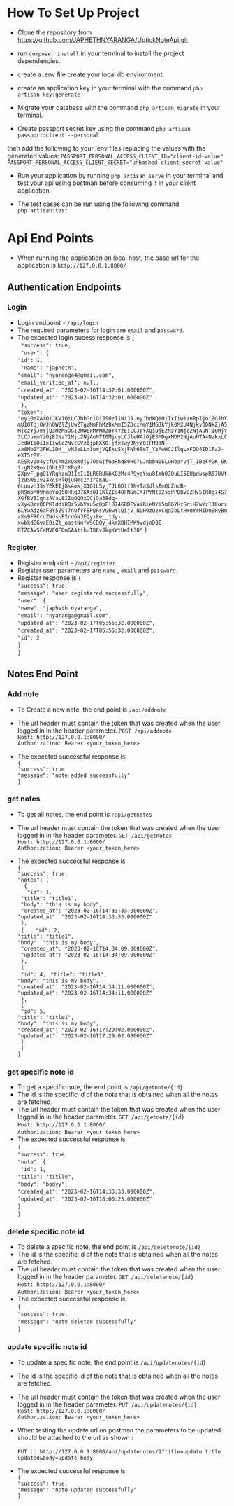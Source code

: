 # How To Set Up Project
* Clone the repository from https://github.com/JAPHETHNYARANGA/UptickNoteApi.git

* run `composer install` in your terminal to install the project dependencies.
* create a .env file create your local db environment.
* create an application key in your terminal with the command `php artisan key:generate`
 * Migrate your database with the command `php artisan migrate` in your terminal.
 * Create passport secret key using the command `php artisan passport:client --personal`

 then add the following to your .env files replacing the values with the generated values:
 `PASSPORT_PERSONAL_ACCESS_CLIENT_ID="client-id-value"` <br>
 `PASSPORT_PERSONAL_ACCESS_CLIENT_SECRET="unhashed-client-secret-value"`

 * Run your application by running `php artisan serve` in your terminal and test your api using postman before consuming it in your client application.

* The test cases can be run using the following command <br>
`php artisan:test`

# Api End Points

* When running the application on local host, the base url for the application is `http://127.0.0.1:8000/`

## Authentication Endpoints
### Login
* Login endpoint - `/api/login` 
* The required parameters for login are `email` and `password`.
* The expected login sucess response is {<br>
   ` "success": true,`
    <br>
   ` "user": {`<br>
        `"id": 1,`<br>
       ` "name": "japheth",`<br>
        `"email": "nyaranga4@gmail.com",`<br>
        `"email_verified_at": null,`<br>
        `"created_at": "2023-02-16T14:32:01.000000Z",`<br>
        `"updated_at": "2023-02-16T14:32:01.000000Z"`<br>
   ` },`<br>
    `"token": "eyJ0eXAiOiJKV1QiLCJhbGciOiJSUzI1NiJ9.eyJhdWQiOiIxIiwianRpIjoiZGJhYmU1OTdjOWJhOWZlZjUwZTgzMmFhMzBkMmI5ZDcxMmY1MGJkYjk0M2U4NjkyODNkZjA5MjczYjJmYjQ3MzM5OGI2MWExMWNmZDY4YzEiLCJpYXQiOjE2NzY1Njc2NjAuNTI0MjY3LCJuYmYiOjE2NzY1Njc2NjAuNTI0MjcyLCJleHAiOjE3MDgxMDM2NjAuNTA4NzkxLCJzdWIiOiIxIiwic2NvcGVzIjpbXX0.jfxtwyJNyz0IFM93N-za8Mb1Y2FWL1DH__vNJzLLm1umjVQEkuSkjFNh6SeT_YzAwWCJIlqLxFDO4ID1Fa2-eXT5rRV-AESkv2U4ytfOCkmZxQ8mdjy7OoGjfGaRhq80H07LJnbbN0SLuHbaYvjT_1BeFyGK_6Kt-gN2KQe-1DhLS2tXPgR-2XpvF_pgQ1YRqhzu91IcIiILR8RUkbKO2Mc4P9yqYxu8Imh0JQuLI5EUpdwspR57UVtjz9SWS1v2akcsHlQjuNmcZn1raEaU-6Luuvh35sYEkEIj8s4mkjX1G1L5y_TJL6Dtf9NvTa3dlsEmQLZncB-pR9mpMO9nmeYuO50HRgJ7KAs0I1KlZId4OFNSmIKIPYNt02ssPPDBv8ZHv5IR8g74S7XGfRV8IqnzAVaL8IIqOQQxCCjOa38dq-vXy4DzvQCPKIddi8Qz5vbVYu5r0pElB746BDEVaiBieNYi5m8GYHzSriHZwYz1JKurvBLYwAdz6aF8Y5Z9j7nOfrFSPQRsVG6wYlQijV_NLH9zQ2xCqq3bLtHx0YrHIDnBHyBmrXs9FRCcuZNdspP2rd6N3EQyx8e__1dy-xwbkdGGvaE0iZt_oastNnfWSCDOy_4krXOHIMK9vdjoD8E-RTZCAxSFaMVFQFDmGAAtihuT86vJkgKWtUeFt30"`
} 

### Register
* Register endpoint - `/api/register` 
* Register user parameters are `name` , `email` and   `password`.
* Register response is `{`<br>
    `"success": true,`<br>
    `"message": "user registered successfully",`<br>
    `"user": {`<br>
        `"name": "japheth nyaranga",`<br>
        `"email": "nyaranga@gmail.com",`<br>
        `"updated_at": "2023-02-17T05:55:32.000000Z",`<br>
        `"created_at": "2023-02-17T05:55:32.000000Z",`<br>
        `"id": 2`<br>
    `}`<br>
`}`<br>


## Notes End Point
### Add note
* To Create a new note, the end point is `/api/addnote`

* The url header must contain the token that was created when the user logged in in the header parameter.
    `POST /api/addnote`<br>
     `Host: http://127.0.0.1:8000/`<br>
      `Authorization: Bearer <your_token_here>`<br>
* The expected successful response is<br>
`{`<br>
    `"success": true,`<br>
    `"message": "note added successfully"`<br>
`}`<br>



### get notes
* To get all notes, the end point is `/api/getnotes`

* The url header must contain the token that was created when the user logged in in the header parameter.
    `GET /api/getnotes`<br>
     `Host: http://127.0.0.1:8000/`<br>
      `Authorization: Bearer <your_token_here>`<br>
* The expected successful response is<br>
`{`<br>
    `"success": true,`<br>
    `"notes": [`<br>
      `  {`<br>
         `   "id": 1,`<br>
           ` "title": "title1",`<br>
           ` "body": "this is my body",`<br>
           ` "created_at": "2023-02-16T14:33:33.000000Z",`<br>
            `"updated_at": "2023-02-16T14:33:33.000000Z"`<br>
       ` },`<br>
       ` {`
         `   "id": 2,`<br>
            `"title": "title1",`<br>
            `"body": "this is my body",`<br>
           ` "created_at": "2023-02-16T14:34:09.000000Z",`<br>
           ` "updated_at": "2023-02-16T14:34:09.000000Z"`<br>
       ` },`<br>
       ` {`<br>
           ` "id": 4,`
           ` "title": "title1",`<br>
            `"body": "this is my body",`<br>
            `"created_at": "2023-02-16T14:34:11.000000Z",`<br>
            `"updated_at": "2023-02-16T14:34:11.000000Z"`<br>
       ` },`<br>
       ` {`<br>
           ` "id": 5,`<br>
            `"title": "title1",`<br>
            `"body": "this is my body",`<br>
            `"created_at": "2023-02-16T17:29:02.000000Z",`<br>
            `"updated_at": "2023-02-16T17:29:02.000000Z"`<br>
       ` }`<br>
   ` ]`<br>
`}`<br>



### get specific note id
* To get a specific note, the end point is `/api/getnote/{id}`
* The id is the specific id of the note that is obtained when all the notes are fetched.
* The url header must contain the token that was created when the user logged in in the header parameter.
    `GET /api/getnote/{id}`<br>
     `Host: http://127.0.0.1:8000/`<br>
      `Authorization: Bearer <your_token_here>`<br>
* The expected successful response is<br>
`{`<br>
    `"success": true,`<br>
    `"note": {`<br>
       ` "id": 1,`<br>
        `"title": "titlle",`<br>
        `"body": "bodyy",`<br>
        `"created_at": "2023-02-16T14:33:33.000000Z",`<br>
        `"updated_at": "2023-02-16T18:00:23.000000Z"`<br>
    `}`<br>
`}`<br>

### delete specific note id
* To delete a specific note, the end point is `/api/deletenote/{id}`
* The id is the specific id of the note that is obtained when all the notes are fetched.
* The url header must contain the token that was created when the user logged in in the header parameter.
    `GET /api/deletenote/{id}`<br>
     `Host: http://127.0.0.1:8000/`<br>
      `Authorization: Bearer <your_token_here>`<br>
* The expected successful response is<br>
`{`<br>
    `"success": true,`<br>
    `"message": "note deleted successfully"`<br>
`}`<br>


### update specific note id
* To update a specific note, the end point is `/api/updatenotes/{id}`
* The id is the specific id of the note that is obtained when all the notes are fetched.
* The url header must contain the token that was created when the user logged in in the header parameter.
    `PUT /api/updatenotes/{id}`<br>
     `Host: http://127.0.0.1:8000/`<br>
      `Authorization: Bearer <your_token_here>`<br>

* When testing the update url on postman the parameters to be updated should be attached to the url as shown :<br>      
`PUT :: http://127.0.0.1:8000/api/updatenotes/1?title=update title updated&body=update body`
* The expected successful response is<br>
`{`<br>
    `"success": true,`<br>
    `"message": "note updated successfully"`<br>
`}`<br>

